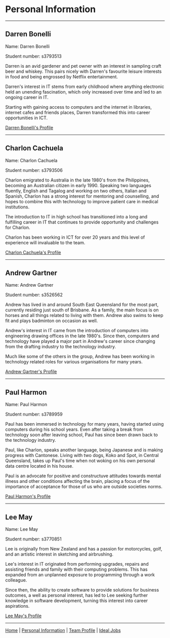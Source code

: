 # Personal Information

-----

## Darren Bonelli

Name: Darren Bonelli

Student number: s3793513

Darren is an avid gardener and pet owner with an interest in sampling craft beer and whiskey. This pairs nicely with Darren's favourite leisure interests in food and being engrossed by Netflix entertainment.

Darren's interest in IT stems from early childhood where anything electronic held an unending fascination, which only increased over time and led to an ongoing career in IT.

Starting with gaining access to computers and the internet in libraries, internet cafes and friends places, Darren transformed this into career opportunities in ICT.

[Darren Bonelli's Profile](https://darrenb84.github.io/MyWebsite/)

-----

## Charlon Cachuela

Name: Charlon Cachuela

Student number: s3793506

Charlon emigrated to Australia in the late 1980's from the Philippines, becoming an Australian citizen in early 1990. Speaking two languages fluently, English and Tagalog and working on two others, Italian and Spanish, Charlon has a strong interest for mentoring and counselling, and hopes to combine this with technology to improve patient care in medical institutions.

The introduction to IT in high school has transitioned into a long and fulfilling career in IT that continues to provide opportunity and challenges for Charlon.

Charlon has been working in ICT for over 20 years and this level of experience will invaluable to the team.

[Charlon Cachuela's Profile](https://s3793506.github.io/charlon/)

-----

## Andrew Gartner

Name: Andrew Gartner

Student number: s3526562

Andrew has lived in and around South East Queensland for the most part, currently residing just south of Brisbane. As a family, the main focus is on horses and all things related to living with them. Andrew also swims to keep fit and plays badminton on occasion as well.

Andrew's interest in IT came from the introduction of computers into engineering drawing offices in the late 1980's. Since then, computers and technology have played a major part in Andrew's career since changing from the drafting industry to the technology industry.

Much like some of the others in the group, Andrew has been working in technology related roles for various organisations for many years.

[Andrew Gartner's Profile](https://s3526562.github.io/cpt110/assignment-01/index.html)

-----

## Paul Harmon

Name: Paul Harmon

Student number: s3789959

Paul has been immersed in technology for many years, having started using computers during his school years. Even after taking a break from technology soon after leaving school, Paul has since been drawn back to the technology industry.

Paul, like Charlon, speaks another language, being Japanese and is making progress with Cantonese. Living with two dogs, Koko and Spot, in Central Queensland, takes up Paul's time when not woking on his own personal data centre located in his house.

Paul is an advocate for positive and constructuve attitudes towards mental illness and other conditions affecting the brain, placing a focus of the importance of acceptance for those of us who are outside societies norms.

[Paul Harmon's Profile](https://ahzrael.github.io/RMIT-IntotoIT-A1/)

-----

## Lee May

Name: Lee May

Student number: s3770851

Lee is originally from New Zealand and has a passion for motorcycles, golf, and  an artistic interest in sketching and airbrushing.

Lee's interest in IT originated from performing upgrades, repairs and assisting friends and family with their computing problems. This has expanded from an unplanned exposure to programming through a work colleague.

Since then, the ability to create software to provide solutions for business outcomes, a well as personal interest, has led to Lee seeking further knowledge in software development, turning this interest into career aspirations.

[Lee May's Profile](https://lee111may.github.io/gh-pages/)

-----

[Home](index.md) | [Personal Information](personal-information.md) | [Team Profile](team-profile.md) | [Ideal Jobs](ideal-jobs.md)
